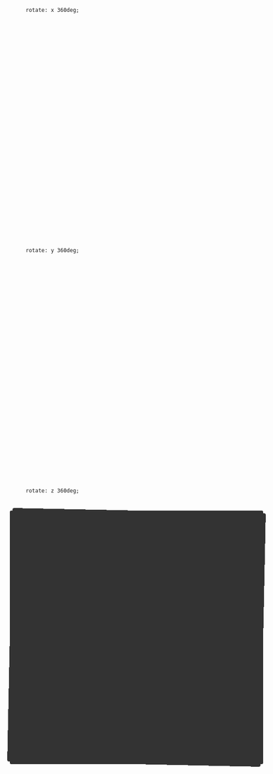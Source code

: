<div class="example-grid">
<div class="example example1">
  <div class="example__view">
    <div class="block"></div>
  </div>
  <pre class="example__code"><code class="language-css">rotate: x 360deg;</code></pre>
</div>
<div class="example example2">
  <div class="example__view">
    <div class="block"></div>
  </div>
  <pre class="example__code"><code class="language-css">rotate: y 360deg;</code></pre>
</div>
<div class="example example3">
  <div class="example__view">
    <div class="block"></div>
  </div>
  <pre class="example__code"><code class="language-css">rotate: z 360deg;</code></pre>
</div>
</div>

<style>
  .example1 .example__view,
  .example2 .example__view,
  .example3 .example__view {
    aspect-ratio: 1/1;
  }
  .example1 .block,
  .example2 .block,
  .example3 .block {
    position: absolute;
    top: 50%; left: 50%;
    width: 60%; aspect-ratio: 1/1;
    background: light-dark(#333, #fff);
    border-radius: 4px;
    translate: -50% -50%;
  }
  .example1 .block {
    animation: example1 5s linear infinite;
  }
  @keyframes example1 {
    to { rotate: x 360deg; }
  }
  .example2 .block {
    animation: example2 5s linear infinite;
  }
  @keyframes example2 {
    to { rotate: y 360deg; }
  }
  .example3 .block {
    animation: example3 5s linear infinite;
  }
  @keyframes example3 {
    to { rotate: z 360deg; }
  }
</style>